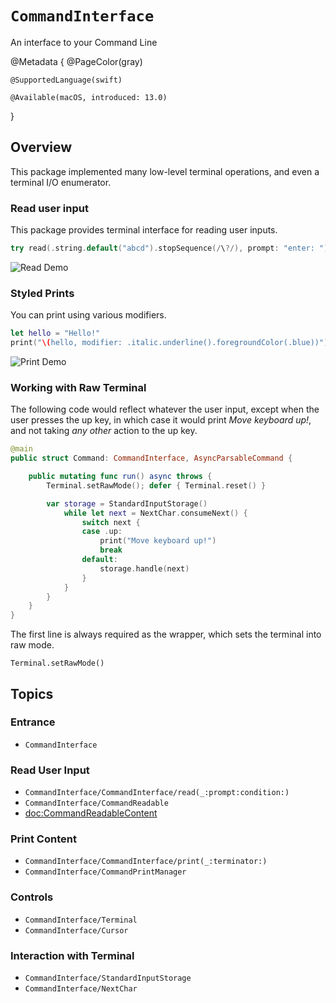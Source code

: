 # ``CommandInterface``

An interface to your Command Line

@Metadata {
    @PageColor(gray)
    
    @SupportedLanguage(swift)
    
    @Available(macOS, introduced: 13.0)
}


## Overview

This package implemented many low-level terminal operations, and even a terminal I/O enumerator.

### Read user input

This package provides terminal interface for reading user inputs.

```swift
try read(.string.default("abcd").stopSequence(/\?/), prompt: "enter: ")
```

![Read Demo](read_demo)

### Styled Prints

You can print using various modifiers.

```swift
let hello = "Hello!"
print("\(hello, modifier: .italic.underline().foregroundColor(.blue))")
```

![Print Demo](print_demo)

### Working with Raw Terminal

The following code would reflect whatever the user input, except when the user presses the up key, in which case it would print *Move keyboard up!*, and not taking *any other* action to the up key.

```swift
@main
public struct Command: CommandInterface, AsyncParsableCommand {

    public mutating func run() async throws {
        Terminal.setRawMode(); defer { Terminal.reset() }

        var storage = StandardInputStorage()
            while let next = NextChar.consumeNext() {
                switch next {
                case .up:
                    print("Move keyboard up!")
                    break
                default:
                    storage.handle(next)
                }
            }
        }
    }
}
```

The first line is always required as the wrapper, which sets the terminal into raw mode.

```
Terminal.setRawMode()
```


## Topics

### Entrance

- ``CommandInterface``

### Read User Input

- ``CommandInterface/CommandInterface/read(_:prompt:condition:)``
- ``CommandInterface/CommandReadable``
- <doc:CommandReadableContent>

### Print Content

- ``CommandInterface/CommandInterface/print(_:terminator:)``
- ``CommandInterface/CommandPrintManager``

### Controls

- ``CommandInterface/Terminal``
- ``CommandInterface/Cursor``

### Interaction with Terminal

- ``CommandInterface/StandardInputStorage``
- ``CommandInterface/NextChar``
